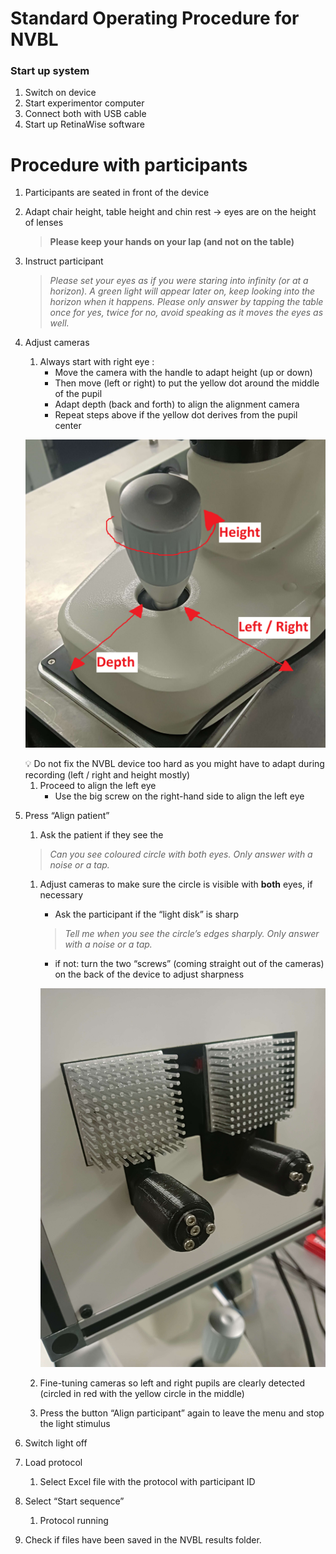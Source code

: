 # Standard Operating Procedure for NVBL

### Start up system

1. Switch on device
2. Start experimentor computer
3. Connect both with USB cable
4. Start up RetinaWise software

# Procedure with participants

1. Participants are seated in front of the device
2. Adapt chair height, table height and chin rest → eyes are on the height of lenses
    
    > ****************Please keep your hands on your lap (and not on the table)****************
    > 
3. Instruct participant
    
    > *Please set your eyes as if you were staring into infinity (or at a horizon). A green light will appear later on, keep looking into the horizon when it happens. 
    Please only answer by tapping the table once for yes, twice for no, avoid speaking as it moves the eyes as well.*
    > 
4. Adjust cameras
    1. Always start with right eye : 
        - Move the camera with the handle to adapt height (up or down)
        - Then move (left or right) to put the yellow dot around the middle of the pupil
        - Adapt depth (back and forth) to align the alignment camera
        - Repeat steps above if the yellow dot derives from the pupil center
    
    ![Untitled](img/Untitled.png)
    
    <aside>
    💡 Do not fix the NVBL device too hard as you might have to adapt during recording (left / right and height mostly)
    
    </aside>
    
    1. Proceed to align the left eye 
        - Use the big screw on the right-hand side to align the left eye
5. Press “Align patient”
    1. Ask the patient if they see the 
    
    > *Can you see coloured circle with both eyes. Only answer with a noise or a tap.*
    > 
    1. Adjust cameras to make sure the circle is visible with ****both**** eyes, if necessary
        - Ask the participant if the “light disk” is sharp
        
        > *Tell me when you see the circle’s edges sharply. Only answer with a noise or a tap.*
        > 
        - if not: turn the two “screws” (coming straight out of the cameras) on the back of the device to adjust sharpness
        
        ![Untitled](img/Untitled%201.png)
        
    2. Fine-tuning cameras so left and right pupils are clearly detected (circled in red with the yellow circle in the middle)
    3. Press the button “Align participant” again to leave the menu and stop the light stimulus
6. Switch light off
7. Load protocol
    1. Select Excel file with the protocol with participant ID
8. Select “Start sequence”
    1. Protocol running
9. Check if files have been saved in the NVBL results folder.